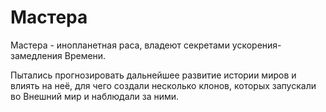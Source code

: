 # Мастера

Мастера - инопланетная раса, владеют секретами ускорения-замедления Времени.

Пытались прогнозировать дальнейшее развитие истории миров и влиять на неё, для чего создали несколько клонов, которых запускали во Внешний мир и наблюдали за ними.